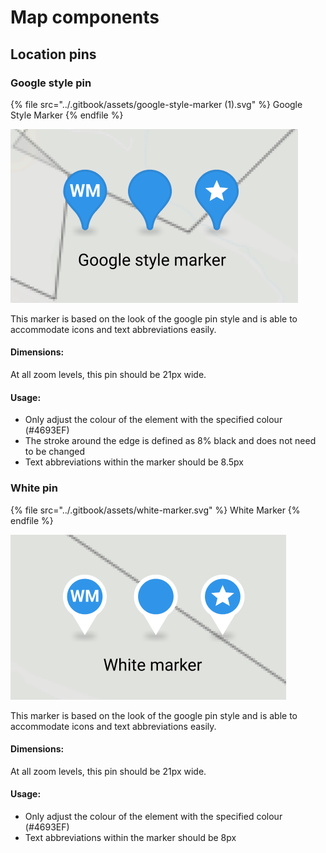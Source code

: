 # Map components

## Location pins

### Google style pin

{% file src="../.gitbook/assets/google-style-marker (1).svg" %}
Google Style Marker
{% endfile %}

<div align="left">

<img src="../.gitbook/assets/image (10) (1).png" alt="">

</div>

This marker is based on the look of the google pin style and is able to accommodate icons and text abbreviations easily.

#### Dimensions:

At all zoom levels, this pin should be 21px wide.

#### Usage:

* Only adjust the colour of the element with the specified colour (#4693EF)
* The stroke around the edge is defined as 8% black and does not need to be changed
* Text abbreviations within the marker should be 8.5px

### White pin

{% file src="../.gitbook/assets/white-marker.svg" %}
White Marker
{% endfile %}

<div align="left">

<img src="../.gitbook/assets/image (71).png" alt="">

</div>

This marker is based on the look of the google pin style and is able to accommodate icons and text abbreviations easily.

#### Dimensions:

At all zoom levels, this pin should be 21px wide.

#### Usage:

* Only adjust the colour of the element with the specified colour (#4693EF)
* Text abbreviations within the marker should be 8px
